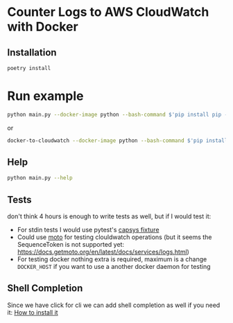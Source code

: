 # Counter Logs to AWS CloudWatch with Docker

## Installation

```bash
poetry install
```

# Run example

```bash
python main.py --docker-image python --bash-command $'pip install pip -U && pip install tqdm && python -c \"import time\ncounter = 0\nwhile True:\n\tprint(counter)\n\tcounter = counter + 1\n\ttime.sleep(0.1)\"'--aws-cloudwatch-group test-task-group-1 --aws-cloudwatch-stream test-task-stream-1--aws-access-key-id ... --aws-secret-access-key ... --aws-region ...
```

or

```bash
docker-to-cloudwatch --docker-image python --bash-command $'pip install pip -U && pip install tqdm && python -c \"import time\ncounter = 0\nwhile True:\n\tprint(counter)\n\tcounter = counter + 1\n\ttime.sleep(0.1)\"'--aws-cloudwatch-group test-task-group-1 --aws-cloudwatch-stream test-task-stream-1--aws-access-key-id ... --aws-secret-access-key ... --aws-region ...
```

## Help

```bash
python main.py --help
```

## Tests

don't think 4 hours is enough to write tests as well, but if I would test it:

- For stdin tests I would use
  pytest's [capsys fixture](https://docs.pytest.org/en/7.1.x/how-to/capture-stdout-stderr.html)
- Could use [moto](https://docs.getmoto.org/en/latest/docs/getting_started.html) for testing clouldwatch operations (but
  it seems the SequenceToken is not supported yet: https://docs.getmoto.org/en/latest/docs/services/logs.html)
- For testing docker nothing extra is required, maximum is a change `DOCKER_HOST` if you want to use a another docker
  daemon for testing

## Shell Completion

Since we have click for cli we can add shell completion as well if you need it:
[How to install it](https://click.palletsprojects.com/en/8.1.x/shell-completion/)
